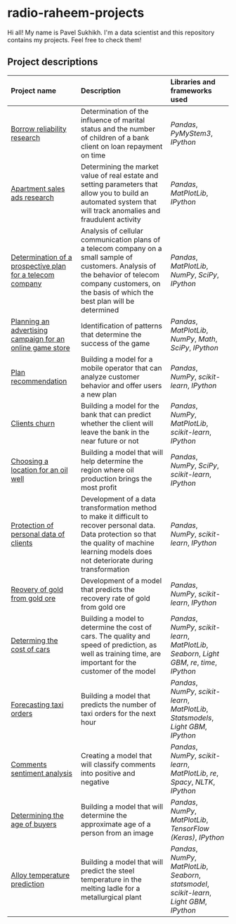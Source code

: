 # radio-raheem-projects

Hi all! My name is Pavel Sukhikh. I'm a data scientist and this repository contains my projects.
Feel free to check them!

## Project descriptions

| Project name | Description | Libraries and frameworks used | 
| :---------------------- | :---------------------- | :---------------------- |
| [Borrow reliability research](borrow_reliability_research) | Determination of the influence of marital status and the number of children of a bank client on loan repayment on time| *Pandas*, *PyMyStem3*, *IPython* |
| [Apartment sales ads research](appartment_sales_ads_research) | Determining the market value of real estate and setting parameters that allow you to build an automated system that will track anomalies and fraudulent activity| *Pandas*, *MatPlotLib*, *IPython* |
| [Determination of a prospective plan for a telecom company](perspective_plan_telecom_company) | Analysis of cellular communication plans of a telecom company on a small sample of customers. Analysis of the behavior of telecom company customers, on the basis of which the best plan will be determined| *Pandas*, *MatPlotLib*, *NumPy*, *SciPy*, *IPython* |
| [Planning an advertising campaign for an online game store](advertising_campaign_planning) | Identification of patterns that determine the success of the game| *Pandas*, *MatPlotLib*, *NumPy*, *Math*, *SciPy*, *IPython* |
| [Plan recommendation](plan_recommendation) | Building a model for a mobile operator that can analyze customer behavior and offer users a new plan| *Pandas*, *NumPy*, *scikit-learn*, *IPython* |
| [Clients churn](clients_churn) | Building a model for the bank that can predict whether the client will leave the bank in the near future or not| *Pandas*, *NumPy*, *MatPlotLib*, *scikit-learn*, *IPython* |
| [Choosing a location for an oil well](сhoosing_location_for_a_well) | Building a model that will help determine the region where oil production brings the most profit| *Pandas*, *NumPy*, *SciPy*, *scikit-learn*, *IPython* |
| [Protection of personal data of clients](protection_of_personal_information) | Development of a data transformation method to make it difficult to recover personal data. Data protection so that the quality of machine learning models does not deteriorate during transformation| *Pandas*, *NumPy*, *scikit-learn*, *IPython* |
| [Reovery of gold from gold ore](recovery_of_gold_from_ore) | Development of a model that predicts the recovery rate of gold from gold ore| *Pandas*, *NumPy*, *scikit-learn*, *IPython* |
| [Determing the cost of cars](determing_cost_of_cars) | Building a model to determine the cost of cars. The quality and speed of prediction, as well as training time, are important for the customer of the model| *Pandas*, *NumPy*, *scikit-learn*, *MatPlotLib*, *Seaborn*, *Light GBM*, *re*, *time*, *IPython* |
| [Forecasting taxi orders](forecasting_taxi_orders) | Building a model that predicts the number of taxi orders for the next hour| *Pandas*, *NumPy*, *scikit-learn*, *MatPlotLib*, *Statsmodels*, *Light GBM*, *IPython* |
| [Comments sentiment analysis](sentiment_classification_of_comments) | Creating a model that will classify comments into positive and negative| *Pandas*, *NumPy*, *scikit-learn*, *MatPlotLib*, *re*, *Spacy*, *NLTK*, *IPython* |
| [Determining the age of buyers](determining_the_age_of_buyers) | Building a model that will determine the approximate age of a person from an image| *Pandas*, *NumPy*, *MatPlotLib*, *TensorFlow (Keras)*, *IPython* |
| [Alloy temperature prediction](alloy_temperature_prediction) | Building a model that will predict the steel temperature in the melting ladle for a metallurgical plant| *Pandas*, *NumPy*, *MatPlotLib*, *Seaborn*, *statsmodel*, *scikit-learn*, *Light GBM*, *IPython* |
